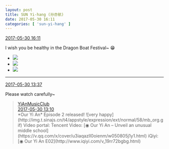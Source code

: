 ```yaml
---
layout: post
title: SUN Yi-hang (孙亦航)
date: 2017-05-30 16:11
categories: [ 'sun-yi-hang' ]
---
```


<div class="weibo-info">
  <a href="http://weibo.com/6108316220/F5vLO17aR">2017-05-30 16:11</a>
</div>

I wish you be healthy in the Dragon Boat Festival~ :grin:

<!-- more -->

<ul class="weibo-pic-list-1">
  <li class="weibo-pic">
    <a href="http://wx4.sinaimg.cn/mw690/006FnS5mgy1fg3gcmnebug306o06ox2y.gif"><img src="http://wx4.sinaimg.cn/thumb150/006FnS5mgy1fg3gcmnebug306o06ox2y.gif" /></a>
  </li>
  <li class="weibo-pic">
    <a href="http://wx2.sinaimg.cn/mw690/006FnS5mgy1fg3gcnmw9zg306o06oe15.gif"><img src="http://wx2.sinaimg.cn/thumb150/006FnS5mgy1fg3gcnmw9zg306o06oe15.gif" /></a>
  </li>
  <li class="weibo-pic">
    <a href="http://wx2.sinaimg.cn/mw690/006FnS5mgy1fg3gcyr3uug306o06oqqr.gif"><img src="http://wx2.sinaimg.cn/thumb150/006FnS5mgy1fg3gcyr3uug306o06oqqr.gif" /></a>
  </li>
</ul>

---

<div class="weibo-info">
  <a href="http://weibo.com/6108316220/F5uL6y0iS">2017-05-30 13:37</a>
</div>

Please watch carefully~

> <div class="weibo-post-name">
>   <a href="http://weibo.com/u/6094546964">YiAnMusicClub</a>
> </div>
> <div class="weibo-info">
>   <a href="http://weibo.com/6094546964/F5uAbxhXk">2017-05-30 13:10</a>
> </div>
> *Our Yi An* Episode 2 released! ![very happy](http://img.t.sinajs.cn/t4/appstyle/expression/ext/normal/58/mb_org.gif) Video portal:  
> Tencent Video: [◉ Our Yi An – Unveil an unusual middle school](https://v.qq.com/x/cover/u3iaqazll0oienm/w050805j1y1.html)  
> iQiyi: [◉ Our Yi An E02](http://www.iqiyi.com/v_19rr72bgbg.html)
